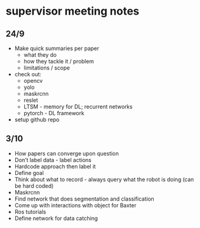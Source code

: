 # supervisor meeting notes

## 24/9

* Make quick summaries per paper
  * what they do
  * how they tackle it / problem
  * limitations / scope
* check out:
  * opencv
  * yolo
  * maskrcnn
  * reslet
  * LTSM - memory for DL; recurrent networks
  * pytorch - DL framework
* setup github repo

## 3/10
* How papers can converge upon question
* Don’t label data - label actions
* Hardcode approach then label it
* Define goal 
* Think about what to record - always query what the robot is doing (can be hard coded)
* Maskrcnn 
* Find network that does segmentation and classification
* Come up with interactions with object for Baxter
* Ros tutorials
* Define network for data catching
